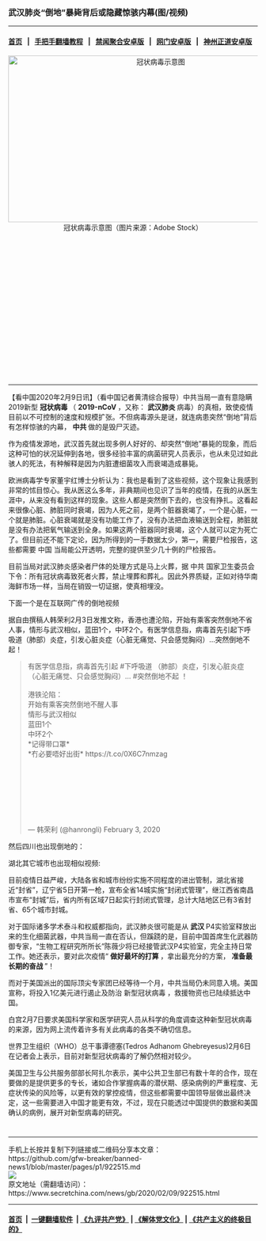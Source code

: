 ### 武汉肺炎“倒地”暴毙背后或隐藏惊骇内幕(图/视频)
------------------------

#### [首页](https://github.com/gfw-breaker/banned-news1/blob/master/README.md) &nbsp;&nbsp;|&nbsp;&nbsp; [手把手翻墙教程](https://github.com/gfw-breaker/guides/wiki) &nbsp;&nbsp;|&nbsp;&nbsp; [禁闻聚合安卓版](https://github.com/gfw-breaker/bn-android) &nbsp;&nbsp;|&nbsp;&nbsp; [网门安卓版](https://github.com/oGate2/oGate) &nbsp;&nbsp;|&nbsp;&nbsp; [神州正道安卓版](https://github.com/SzzdOgate/update) 



<div class="article_right" style="fone-color:#000">
 <p style="text-align: center;">
  <img alt="冠状病毒示意图" src="https://img3.secretchina.com/pic/2020/2-3/p2619121a661459161-ss.jpg" style="height:337px; width:600px"/>
  <br>
   冠状病毒示意图（图片来源：Adobe Stock）
   <span id="hideid" name="hideid" style="color:red;display:none;">
    <span href="https://www.secretchina.com">
    </span>
   </span>
  </br>
 </p>
 <div id="txt-mid1-t21-2017">
  <ins class="adsbygoogle" data-ad-client="ca-pub-1276641434651360" data-ad-slot="2451032099" style="display:inline-block;width:336px;height:280px">
  </ins>
  

---


  </div>
 </div>
 <p>
  【看中国2020年2月9日讯】（看中国记者黄清综合报导）中共当局一直有意隐瞒2019新型
  <strong>
   冠状病毒
  </strong>
  （
  <strong>
   2019-nCoV
  </strong>
  ，又称：
  <strong>
   <span href="https://www.secretchina.com/news/gb/tag/武汉肺炎" target="_blank">
    武汉肺炎
   </span>
  </strong>
  病毒）的真相，致使疫情目前以不可控制的速度和规模扩张。不但病毒源头是谜，就连病患突然“倒地”背后有怎样惊骇的内幕，
  <strong>
   中共
  </strong>
  做的是毁尸灭迹。
  <span id="hideid" name="hideid" style="color:red;display:none;">
   <span href="https://www.secretchina.com">
   </span>
  </span>
 </p>
 <p>
  作为疫情发源地，武汉首先就出现多例人好好的、却突然“倒地”暴毙的现象，而后这种可怕的状况延伸到各地，很多经验丰富的病菌研究人员表示，也从未见过如此骇人的死法，有种解释是因为内脏遭细菌攻入而衰竭造成暴毙。
 </p>
 <p>
  欧洲病毒学专家董宇红博士分析认为：我也是看到了这些视频，这个现象让我感到非常的怵目惊心。我从医这么多年，非典期间也见识了当年的疫情，在我的从医生涯中，从来没有看到这样的现象。这些人都是突然倒下去的，也没有挣扎。这看起来很像心脏、肺脏同时衰竭，因为人死之前，是两个脏器衰竭了，一个是心脏，一个就是肺脏。心脏衰竭就是没有功能工作了，没有办法把血液输送到全程，肺脏就是没有办法把氧气输送到全身。如果这两个脏器同时衰竭，这个人就可以定为死亡了。但目前还不能下定论，因为所得到的一手数据太少，第一，需要尸检报告，这些都需要
  <span href="https://www.secretchina.com" target="_blank">
   中国
  </span>
  当局能公开透明，完整的提供至少几十例的尸检报告。
 </p>
 <p>
  目前当局对武汉肺炎感染者尸体的处理方式是马上火葬，据
  <span href="https://www.secretchina.com/news/gb/tag/中共" target="_blank">
   中共
  </span>
  国家卫生委员会下令：所有冠状病毒致死者火葬，禁止埋葬和葬礼。因此外界质疑，正如对待华南海鲜市场一样，当局在销毁一切证据，使真相埋没。
 </p>
 <p>
  下面一个是在互联网广传的倒地视频
 </p>
 <p style="text-align:center">
 </p>
 <p>
  据自由撰稿人韩荣利2月3日发推文称，香港也遭沦陷，开始有乘客突然倒地不省人事，情形与武汉相似，蓝田1个，中环2个。有医学信息指，病毒首先引起下呼吸道（肺部）炎症，引发心脏炎症（心脏无痛觉、只会感觉胸闷）…突然倒地不起！
 </p>
 <blockquote class="twitter-tweet">
  <p dir="ltr" lang="ja">
   有医学信息指，病毒首先引起
   <span href="https://twitter.com/hashtag/%E4%B8%8B%E5%91%BC%E5%90%B8%E9%81%93?src=hash&amp;ref_src=twsrc%5Etfw">
    #下呼吸道
   </span>
   （肺部）炎症，引发心脏炎症（心脏无痛觉、只会感觉胸闷）…
   <span href="https://twitter.com/hashtag/%E7%AA%81%E7%84%B6%E5%80%92%E5%9C%B0%E4%B8%8D%E8%B5%B7?src=hash&amp;ref_src=twsrc%5Etfw">
    #突然倒地不起
   </span>
   ！
   <br>
    <br>
     港铁沦陷：
     <br>
      开始有乘客突然倒地不醒人事
      <br>
       情形与武汉相似
       <br>
        蓝田1个
        <br>
         中环2个
         <br>
          *记得带口罩*
          <br>
           *冇必要唔好出街*
           <span href="https://t.co/0X6C7nmzag">
            https://t.co/0X6C7nmzag
           </span>
          </br>
         </br>
        </br>
       </br>
      </br>
     </br>
    </br>
   </br>
  </p>
  — 韩荣利 (@hanrongli)
  <span href="https://twitter.com/hanrongli/status/1224274483600613376?ref_src=twsrc%5Etfw">
   February 3, 2020
  </span>
 </blockquote>
 <p>
  然后四川也出现倒地的：
 </p>
 <p style="text-align:center">
 </p>
 <p>
  湖北其它城市也出现相似视频:
 </p>
 <p style="text-align:center">
 </p>
 <p>
  目前疫情日益严峻，大陆各省和城市纷纷实施不同程度的进出管制，湖北省接近“封省”，辽宁省5日开第一枪，宣布全省14城实施“封闭式管理”，继江西省南昌市宣布“封城”后，省内所有区域7日起实行封闭式管理，总计大陆地区已有3省封省、65个城市封城。
 </p>
 <p>
  对于国际诸多学术泰斗和权威都指向，武汉肺炎很可能是从
  <strong>
   武汉
  </strong>
  P4实验室释放出来的生化细菌武器，中共当局一直在否认，但蹊跷的是，目前中国首席生化武器防御专家，“生物工程研究所所长”陈薇少将已经接管武汉P4实验室，完全主持日常工作。她还表示，要对此次疫情“
  <strong>
   做好最坏的打算
  </strong>
  ，拿出最充分的方案，
  <strong>
   准备最长期的奋战
  </strong>
  ”！
 </p>
 <p>
  而对于美国派出的国际顶尖专家团已经等待一个月，中共当局仍未同意入境。美国宣称，将投入1亿美元进行遏止及防治
  <span href="https://www.secretchina.com/news/gb/tag/新型冠状病毒" target="_blank">
   新型冠状病毒
  </span>
  ，救援物资也已陆续抵达中国。
 </p>
 <p>
  白宫2月7日要求美国科学家和医学研究人员从科学的角度调查这种新型冠状病毒的来源，因为网上流传着许多有关此病毒的各类不确切信息。
 </p>
 <p>
  世界卫生组织（WHO）总干事谭德塞(Tedros Adhanom Ghebreyesus)2月6日在记者会上表示，目前对新型冠状病毒的了解仍然相对较少。
 </p>
 <p>
  美国卫生与公共服务部部长阿扎尔表示，美中公共卫生部已有数十年的合作，现在要做的是提供更多的专长，诸如合作掌握病毒的潜伏期、感染病例的严重程度、无症状传染的风险等，以更有效的掌控疫情，但这些都需要中国领导层做出最终决定，这一些需要进入中国才能更有效，不过，现在只能透过中国提供的数据和美国确认的病例，展开对新型病毒的研究。
 </p>
 <p>
  <center>
   <div>
    <div id="txt-mid2-t22-2017" style="display: block;  max-height: 351px;  overflow: hidden;">
     <div id="SC-21xxx">
     </div>
     <ins class="adsbygoogle" data-ad-client="ca-pub-1276641434651360" data-ad-format="auto" data-ad-slot="4301710469" data-full-width-responsive="true" style="display:block">
     </ins>
    </div>
   </div>
  </center>
  <div style="padding-top:12px;">
  </div>
 </p>
</div>

<hr/>
手机上长按并复制下列链接或二维码分享本文章：<br/>
https://github.com/gfw-breaker/banned-news1/blob/master/pages/p1/922515.md <br/>
<a href='https://github.com/gfw-breaker/banned-news1/blob/master/pages/p1/922515.md'><img src='https://github.com/gfw-breaker/banned-news1/blob/master/pages/p1/922515.md.png'/></a> <br/>
原文地址（需翻墙访问）：https://www.secretchina.com/news/gb/2020/02/09/922515.html


------------------------
#### [首页](https://github.com/gfw-breaker/banned-news1/blob/master/README.md) &nbsp;|&nbsp; [一键翻墙软件](https://github.com/gfw-breaker/nogfw/blob/master/README.md) &nbsp;| [《九评共产党》](https://github.com/gfw-breaker/9ping.md/blob/master/README.md#九评之一评共产党是什么) | [《解体党文化》](https://github.com/gfw-breaker/jtdwh.md/blob/master/README.md) | [《共产主义的终极目的》](https://github.com/gfw-breaker/gczydzjmd.md/blob/master/README.md)


<img src='http://gfw-breaker.win/banned-news/pages/p1/922515.md' width='0px' height='0px'/>